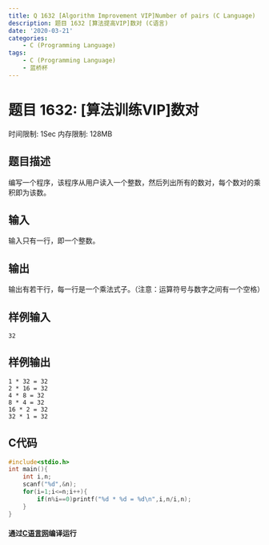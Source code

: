 ```yaml
---
title: Q 1632 [Algorithm Improvement VIP]Number of pairs (C Language)
description: 题目 1632 [算法提高VIP]数对 (C语言)
date: '2020-03-21'
categories:
    - C (Programming Language)
tags:
    - C (Programming Language)
    - 蓝桥杯
---
```


# 题目 1632: \[算法训练VIP\]数对
时间限制: 1Sec 内存限制: 128MB
## 题目描述
编写一个程序，该程序从用户读入一个整数，然后列出所有的数对，每个数对的乘积即为该数。
## 输入
输入只有一行，即一个整数。 
## 输出
输出有若干行，每一行是一个乘法式子。（注意：运算符号与数字之间有一个空格）
## 样例输入
```
32 
```
## 样例输出
```
1 * 32 = 32
2 * 16 = 32
4 * 8 = 32
8 * 4 = 32
16 * 2 = 32
32 * 1 = 32
```
## C代码
```c
#include<stdio.h>
int main(){
    int i,n;
    scanf("%d",&n);
    for(i=1;i<=n;i++){
        if(n%i==0)printf("%d * %d = %d\n",i,n/i,n);
    }
}
```
#### 通过[C语言网](https://www.dotcpp.com/)编译运行